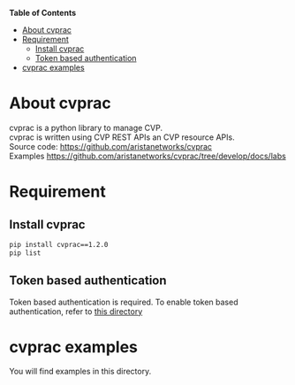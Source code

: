 **Table of Contents**

- [About cvprac](#about-cvprac)
- [Requirement](#requirement)
  - [Install cvprac](#install-cvprac)
  - [Token based authentication](#token-based-authentication)
- [cvprac examples](#cvprac-examples)

# About cvprac

cvprac is a python library to manage CVP.  
cvprac is written using CVP REST APIs an CVP resource APIs.  
Source code: https://github.com/aristanetworks/cvprac  
Examples https://github.com/aristanetworks/cvprac/tree/develop/docs/labs

# Requirement

## Install cvprac

```bash
pip install cvprac==1.2.0
pip list
```

## Token based authentication

Token based authentication is required. To enable token based authentication, refer to [this directory](../Token%20based%20authentication)

# cvprac examples

You will find examples in this directory.
